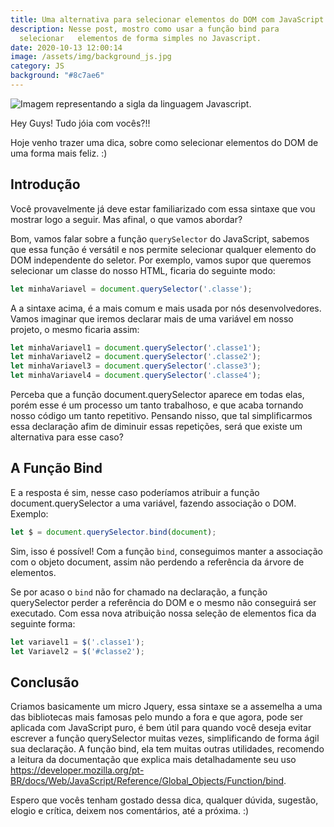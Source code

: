 ```yaml
---
title: Uma alternativa para selecionar elementos do DOM com JavaScript
description: Nesse post, mostro como usar a função bind para
  selecionar   elementos de forma simples no Javascript.
date: 2020-10-13 12:00:14
image: /assets/img/background_js.jpg
category: JS
background: "#8c7ae6"
---
```

![Imagem representando a sigla da linguagem Javascript.](/assets/img/background_js.jpg)

Hey Guys! Tudo jóia com vocês?!!

Hoje venho trazer uma dica, sobre como selecionar elementos do DOM de uma forma mais feliz. :)

## Introdução

Você provavelmente já deve estar familiarizado com essa sintaxe que vou mostrar logo a seguir. Mas afinal, o que vamos abordar?

Bom, vamos falar sobre a função `querySelector` do JavaScript, sabemos que essa função é versátil e nos permite selecionar qualquer elemento do DOM independente do seletor. Por exemplo, vamos supor que queremos selecionar um classe do nosso HTML, ficaria do seguinte modo:

```javascript
let minhaVariavel = document.querySelector('.classe');
```

A a sintaxe acima, é a mais comum e mais usada por nós desenvolvedores. Vamos imaginar que iremos declarar mais de uma variável em nosso projeto, o mesmo ficaria assim:

```javascript
let minhaVariavel1 = document.querySelector('.classe1');
let minhaVariavel2 = document.querySelector('.classe2');
let minhaVariavel3 = document.querySelector('.classe3');
let minhaVariavel4 = document.querySelector('.classe4');
```

Perceba que a função document.querySelector aparece em todas elas, porém esse é um processo um tanto trabalhoso, e que acaba tornando nosso código um tanto repetitivo. Pensando nisso, que tal simplificarmos essa declaração afim de diminuir essas repetições, será que existe um alternativa para esse caso?

## A Função Bind

E a resposta é sim, nesse caso poderíamos atribuir a função document.querySelector a uma variável, fazendo associação o DOM. Exemplo:

```javascript
let $ = document.querySelector.bind(document);
```

Sim, isso é possível! Com a função `bind`, conseguimos manter a associação com o objeto document, assim não perdendo a referência da árvore de elementos.

Se por acaso o `bind` não for chamado na declaração, a função querySelector perder a referência do DOM e o mesmo não conseguirá ser executado. Com essa nova atribuição nossa seleção de elementos fica da seguinte forma:

```javascript
let variavel1 = $('.classe1');
let Variavel2 = $('#classe2');
```

## Conclusão

Criamos basicamente um micro Jquery, essa sintaxe se a assemelha a uma das bibliotecas mais famosas pelo mundo a fora e que agora, pode ser aplicada com JavaScript puro, é bem útil para quando você deseja evitar escrever a função querySelector muitas vezes, simplificando de forma ágil sua declaração. A função bind, ela tem muitas outras utilidades, recomendo a leitura da documentação que explica mais detalhadamente seu uso [](https://developer.mozilla.org/pt-BR/docs/Web/JavaScript/Reference/Global_Objects/Function/bind)<https://developer.mozilla.org/pt-BR/docs/Web/JavaScript/Reference/Global_Objects/Function/bind>.

Espero que vocês tenham gostado dessa dica, qualquer dúvida, sugestão, elogio e crítica, deixem nos comentários, até a próxima. :)